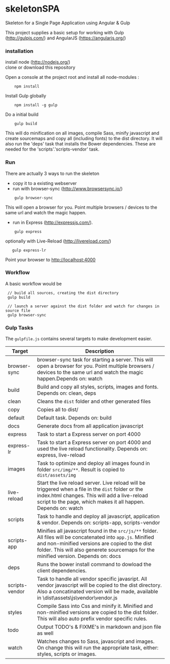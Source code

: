 skeletonSPA
===========

Skeleton for a Single Page Application using Angular &amp; Gulp

This project supplies a basic setup for working with Gulp (http://gulpjs.com/) and AngularJS (https://angularjs.org/)


### installation ###

install node (http://nodejs.org/) <br/>
clone or download this repository
  
Open a console at the project root and install all node-modules :

```ShellSession
	npm install
```
Install Gulp globally
```ShellSession
	npm install -g gulp
```

Do a initial build

```ShellSession
	gulp build
```

This will do minification on all images, compile Sass, minify javascript and create sourcemaps and copy all (including fonts) to the dist directory. It will also run the 'deps' task that installs the Bower dependencies. These are needed for the 'scripts'.'scripts-vendor' task.

### Run ###
There are actually 3 ways to run the skeleton

* copy it to a existing webserver
* run with browser-sync (http://www.browsersync.io/)
```ShellSession
	gulp browser-sync
```
This will open a browser for you. Point multiple browsers / devices to the same url and watch the magic happen.

* run in Express (http://expressjs.com/). 
```ShellSession
	gulp express
```
  optionally with Live-Reload (http://livereload.com/) 
 ```ShellSession
	gulp express-lr
```
Point your browser to [http://localhost:4000](http://localhost:4000)


### Workflow ###

A basic workflow would be

 ```ShellSession
  // build all sources, creating the dist directory
  gulp build

  // launch a server against the dist folder and watch for changes in source file
  gulp browser-sync
```

### Gulp Tasks ###

The `gulpfile.js` contains several targets to make development easier.

Target         | Description
---------------|--------------------
browser-sync   | browser-sync task for starting a server. This will open a browser for you. Point multiple browsers / devices to the same url and watch the magic happen.Depends on: watch
build          | Build and copy all styles, scripts, images and fonts. Depends on: clean, deps
clean          | Cleans the `dist` folder and other generated files
copy           | Copies all to dist/
default        | Default task. Depends on: build
docs           | Generate docs from all application javascript
express        | Task to start a Express server on port 4000
express-lr     | Task to start a Express server on port 4000 and used the live reload functionality. Depends on: express, live-reload
images         | Task to optimize and deploy all images found in folder `src/img/**`. Result is copied to `dist/assets/img`
live-reload    | Start the live reload server. Live reload will be triggered when a file in the `dist` folder or the index.html changes. This will add a live-reload script to the page, which makes it all happen. Depends on: watch
scripts        | Task to handle and deploy all javascript, application & vendor. Depends on: scripts-app, scripts-vendor
scripts-app    | Minifies all javascript found in the `src/js/**` folder. All files will be concatenated into `app.js`.  Minified and non-minified versions are copied to the dist folder. This will also generete sourcemaps for the minified version. Depends on: docs
deps           | Runs the bower install command to dowload the client dependencies.
scripts-vendor | Task to handle all vendor specific javasript. All vendor javascript will be copied to the dist directory. Also a concatinated version will be made, available in \dist\assets\js\vendor\vendor.js
styles         | Compile Sass into Css and minify it. Minified and non-minified versions are copied to the dist folder. This will also auto prefix vendor specific rules.
todo           | Output TODO's & FIXME's in markdown and json file as well
watch          | Watches changes to Sass, javascript and images. On change this will run the appropriate task, either: styles, scripts or images. 
